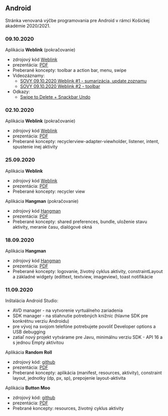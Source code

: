 ## Android 

Stránka venovaná výčbe programovania pre Android v rámci Košickej akadémie 2020/2021.

### 09.10.2020
Aplikácia **Weblink** (pokračovanie)
* zdrojový kód [Weblink](https://github.com/miroslav-opiela/itsovy-2020-weblink)
* prezentácia: [PDF](https://github.com/miroslav-opiela/android/blob/gh-pages/docs/04-Weblink.pdf)
* Preberané koncepty: toolbar a action bar, menu, swipe
* Videozáznamy:
  * [SOVY 09.10.2020 Weblink #1 - sumarizácia, update zoznamu](https://www.youtube.com/watch?v=PzmcdCVbTZE)
  * [SOVY 09.10.2020 Weblink #2 - toolbar](https://www.youtube.com/watch?v=OXlFVvDvZNI)
* Odkazy:
  * [Swipe to Delete + Snackbar Undo](https://medium.com/@zackcosborn/step-by-step-recyclerview-swipe-to-delete-and-undo-7bbae1fce27e)

### 02.10.2020
Aplikácia **Weblink** (pokračovanie)
* zdrojový kód [Weblink](https://github.com/miroslav-opiela/itsovy-2020-weblink)
* prezentácia: [PDF](https://github.com/miroslav-opiela/android/blob/gh-pages/docs/04-Weblink.pdf)
* Preberané koncepty: recyclerview-adapter-viewholder, listener, intent, spustenie inej aktivity

### 25.09.2020
Aplikácia **Weblink**
* zdrojový kód [Weblink](https://github.com/miroslav-opiela/itsovy-2020-weblink)
* prezentácia: [PDF](https://github.com/miroslav-opiela/android/blob/gh-pages/docs/04-Weblink.pdf)
* Preberané koncepty: recycler view

Aplikácia **Hangman** (pokračovanie)
* zdrojový kód [Hangman](https://github.com/miroslav-opiela/itsovy-2020-hangman)
* prezentácia: [PDF](https://github.com/miroslav-opiela/android/blob/gh-pages/docs/03-Hangman.pdf)
* Preberané koncepty: shared preferences, bundle, uloženie stavu aktivity, meranie času, dialógové okná


### 18.09.2020
Aplikácia **Hangman**
* zdrojový kód [Hangman](https://github.com/miroslav-opiela/itsovy-2020-hangman)
* prezentácia: [PDF](https://github.com/miroslav-opiela/android/blob/gh-pages/docs/03-Hangman.pdf)
* Preberané koncepty: logovanie, životný cyklus aktivity, constraintLayout a základné widgety (edittext, textview, imageview), toast notifikácie

### 11.09.2020
Inštalácia Android Studio:
* AVD manager - na vytvorenie vyrtuálneho zariadenia
* SDK manager - na stiahnutie potrebných knižníc (hlavne SDK pre konkrétnu verziu Androidu)
* pre vývoj na svojom telefóne potrebujete povoliť Developer options a USB debugging
* zatiaľ nový projekt vytvárame pre Javu, minimálnu verziu SDK - API 16 a s jednou Empty aktivitou

Aplikácia **Random Roll**
* zdrojový kód: [github](https://github.com/miroslav-opiela/itsovy-2020-random_roll)
* prezentácia: [PDF](https://github.com/miroslav-opiela/android/blob/gh-pages/docs/01-RandomRoll.pdf)
* Preberané koncepty: aplikácia (manifest, resources, aktivity), constraint layout, jednotky (dp, px, sp), prepojenie layout-aktivita

Aplikácia **Button Moo**
* zdrojový kód: [github](https://github.com/miroslav-opiela/itsovy-2020-button_moo)
* prezentácia: [PDF](https://github.com/miroslav-opiela/android/blob/gh-pages/docs/02-ButtonMoo.pdf)
* Prebrané koncepty: resources, životný cyklus aktivity
